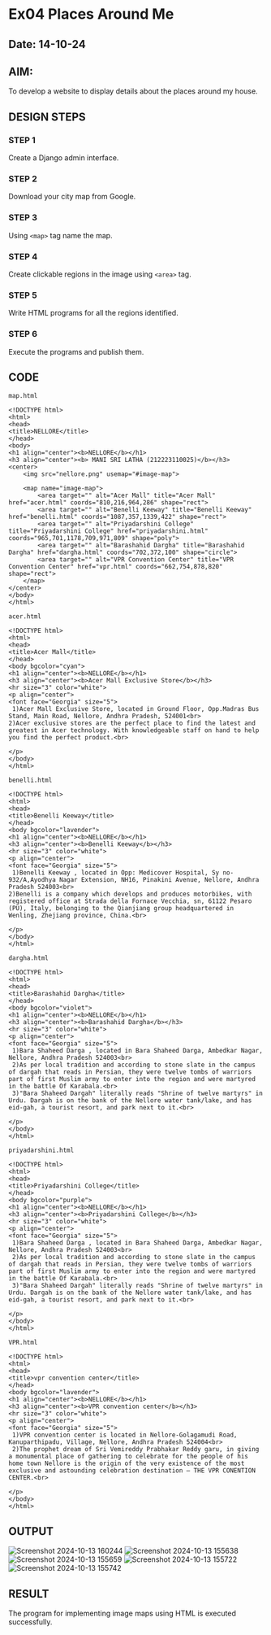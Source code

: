 # Ex04 Places Around Me
## Date: 14-10-24

## AIM:
To develop a website to display details about the places around my house.

## DESIGN STEPS

### STEP 1
Create a Django admin interface.

### STEP 2
Download your city map from Google.

### STEP 3
Using ```<map>``` tag name the map.

### STEP 4
Create clickable regions in the image using ```<area>``` tag.

### STEP 5
Write HTML programs for all the regions identified.

### STEP 6
Execute the programs and publish them.

## CODE
```
map.html

<!DOCTYPE html>
<html>
<head>
<title>NELLORE</title>
</head>
<body>
<h1 align="center"><b>NELLORE</b></h1>
<h3 align="center"><b> MANI SRI LATHA (212223110025)</b></h3>
<center>
    <img src="nellore.png" usemap="#image-map">

    <map name="image-map">
        <area target="" alt="Acer Mall" title="Acer Mall" href="acer.html" coords="810,216,964,286" shape="rect">
        <area target="" alt="Benelli Keeway" title="Benelli Keeway" href="benelli.html" coords="1087,357,1339,422" shape="rect">
        <area target="" alt="Priyadarshini College" title="Priyadarshini College" href="priyadarshini.html" coords="965,701,1178,709,971,809" shape="poly">
        <area target="" alt="Barashahid Dargha" title="Barashahid Dargha" href="dargha.html" coords="702,372,100" shape="circle">
        <area target="" alt="VPR Convention Center" title="VPR Convention Center" href="vpr.html" coords="662,754,878,820" shape="rect">
    </map>
</center>
</body>
</html>

```
```
acer.html

<!DOCTYPE html>
<html>
<head>
<title>Acer Mall</title>
</head>
<body bgcolor="cyan">
<h1 align="center"><b>NELLORE</b></h1>
<h3 align="center"><b>Acer Mall Exclusive Store</b></h3>
<hr size="3" color="white">
<p align="center">
<font face="Georgia" size="5">
 1)Acer Mall Exclusive Store, located in Ground Floor, Opp.Madras Bus Stand, Main Road, Nellore, Andhra Pradesh, 524001<br>
2)Acer exclusive stores are the perfect place to find the latest and greatest in Acer technology. With knowledgeable staff on hand to help you find the perfect product.<br>

</p>
</body>
</html>
```
```
benelli.html

<!DOCTYPE html>
<html>
<head>
<title>Benelli Keeway</title>
</head>
<body bgcolor="lavender">
<h1 align="center"><b>NELLORE</b></h1>
<h3 align="center"><b>Benelli Keeway</b></h3>
<hr size="3" color="white">
<p align="center">
<font face="Georgia" size="5">
 1)Benelli Keeway , located in Opp: Medicover Hospital, Sy no-932/A,Ayodhya Nagar Extension, NH16, Pinakini Avenue, Nellore, Andhra Pradesh 524003<br>
2)Benelli is a company which develops and produces motorbikes, with registered office at Strada della Fornace Vecchia, sn, 61122 Pesaro (PU), Italy, belonging to the Qianjiang group headquartered in Wenling, Zhejiang province, China.<br>

</p>
</body>
</html>
```
```
dargha.html

<!DOCTYPE html>
<html>
<head>
<title>Barashahid Dargha</title>
</head>
<body bgcolor="violet">
<h1 align="center"><b>NELLORE</b></h1>
<h3 align="center"><b>Barashahid Dargha</b></h3>
<hr size="3" color="white">
<p align="center">
<font face="Georgia" size="5">
 1)Bara Shaheed Darga , located in Bara Shaheed Darga, Ambedkar Nagar, Nellore, Andhra Pradesh 524003<br>
 2)As per local tradition and according to stone slate in the campus of dargah that reads in Persian, they were twelve tombs of warriors part of first Muslim army to enter into the region and were martyred in the battle Of Karabala.<br>
 3)"Bara Shaheed Dargah" literally reads "Shrine of twelve martyrs" in Urdu. Dargah is on the bank of the Nellore water tank/lake, and has eid-gah, a tourist resort, and park next to it.<br>

</p>
</body>
</html>
```
```
priyadarshini.html

<!DOCTYPE html>
<html>
<head>
<title>Priyadarshini College</title>
</head>
<body bgcolor="purple">
<h1 align="center"><b>NELLORE</b></h1>
<h3 align="center"><b>Priyadarshini College</b></h3>
<hr size="3" color="white">
<p align="center">
<font face="Georgia" size="5">
 1)Bara Shaheed Darga , located in Bara Shaheed Darga, Ambedkar Nagar, Nellore, Andhra Pradesh 524003<br>
 2)As per local tradition and according to stone slate in the campus of dargah that reads in Persian, they were twelve tombs of warriors part of first Muslim army to enter into the region and were martyred in the battle Of Karabala.<br>
 3)"Bara Shaheed Dargah" literally reads "Shrine of twelve martyrs" in Urdu. Dargah is on the bank of the Nellore water tank/lake, and has eid-gah, a tourist resort, and park next to it.<br>
 
</p>
</body>
</html>
```
```
VPR.html

<!DOCTYPE html>
<html>
<head>
<title>vpr convention center</title>
</head>
<body bgcolor="lavender">
<h1 align="center"><b>NELLORE</b></h1>
<h3 align="center"><b>VPR convention center</b></h3>
<hr size="3" color="white">
<p align="center">
<font face="Georgia" size="5">
 1)VPR convention center is located in Nellore-Golagamudi Road, Kanuparthipadu, Village, Nellore, Andhra Pradesh 524004<br>
 2)The prophet dream of Sri Vemireddy Prabhakar Reddy garu, in giving a monumental place of gathering to celebrate for the people of his home town Nellore is the origin of the very existence of the most exclusive and astounding celebration destination – THE VPR CONENTION CENTER.<br>

</p>
</body>
</html>
```


## OUTPUT
![Screenshot 2024-10-13 160244](https://github.com/user-attachments/assets/ce0edd6f-53fb-42b6-84da-eef5bc723ad4)
![Screenshot 2024-10-13 155638](https://github.com/user-attachments/assets/b0739009-8c78-4c0e-bee6-8f50aacce04b)
![Screenshot 2024-10-13 155659](https://github.com/user-attachments/assets/625ee3b7-7a7e-40db-87e7-2fc70b045de9)
![Screenshot 2024-10-13 155722](https://github.com/user-attachments/assets/01a53f56-1e08-4959-82ea-35772955caa8)
![Screenshot 2024-10-13 155742](https://github.com/user-attachments/assets/e645138d-80cf-4b0d-8473-789dfd6b2e27)

## RESULT
The program for implementing image maps using HTML is executed successfully.
